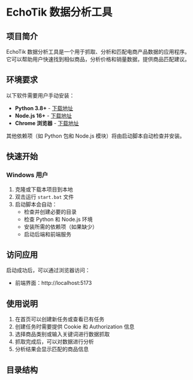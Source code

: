 # EchoTik 数据分析工具

## 项目简介

EchoTik 数据分析工具是一个用于抓取、分析和匹配电商产品数据的应用程序。它可以帮助用户快速找到相似商品，分析价格和销量数据，提供商品匹配建议。

## 环境要求

以下软件需要用户手动安装：

- **Python 3.8+** - [下载地址](https://www.python.org/downloads/)
- **Node.js 16+** - [下载地址](https://nodejs.org/en/download/)
- **Chrome 浏览器** - [下载地址](https://www.google.com/chrome/)

其他依赖项（如 Python 包和 Node.js 模块）将由启动脚本自动检查并安装。

## 快速开始

### Windows 用户

1. 克隆或下载本项目到本地
2. 双击运行 `start.bat` 文件
3. 启动脚本会自动：
   - 检查并创建必要的目录
   - 检查 Python 和 Node.js 环境
   - 安装所需的依赖项（如果缺少）
   - 启动后端和前端服务

## 访问应用

启动成功后，可以通过浏览器访问：

- 前端界面：http://localhost:5173

## 使用说明

1. 在首页可以创建新任务或查看已有任务
2. 创建任务时需要提供 Cookie 和 Authorization 信息
3. 选择商品类别或输入关键词进行数据抓取
4. 抓取完成后，可以对数据进行分析
5. 分析结果会显示匹配的商品信息

## 目录结构
